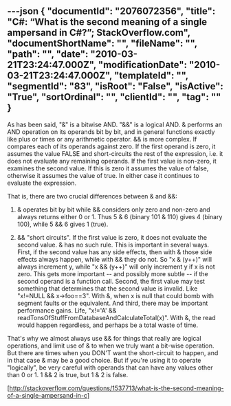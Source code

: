---json
{
  "documentId": "2076072356",
  "title": "C#: “What is the second meaning of a single ampersand in C#?”; StackOverflow.com",
  "documentShortName": "",
  "fileName": "",
  "path": "",
  "date": "2010-03-21T23:24:47.000Z",
  "modificationDate": "2010-03-21T23:24:47.000Z",
  "templateId": "",
  "segmentId": "83",
  "isRoot": "False",
  "isActive": "True",
  "sortOrdinal": "",
  "clientId": "",
  "tag": ""
}
---

As has been said, &quot;&&quot; is a bitwise AND. &quot;&&&quot; is a logical AND. & performs an AND operation on its operands bit by bit, and in general functions exactly like plus or times or any arithmetic operator. && is more complex. If compares each of its operands against zero. If the first operand is zero, it assumes the value FALSE and short-circuits the rest of the expression, i.e. it does not evaluate any remaining operands. If the first value is non-zero, it examines the second value. If this is zero it assumes the value of false, otherwise it assumes the value of true. In either case it continues to evaluate the expression.

That is, there are two crucial differences between & and &&:

1. & operates bit by bit while && considers only zero and non-zero and always returns either 0 or 1. Thus 5 & 6 (binary 101 & 110) gives 4 (binary 100), while 5 && 6 gives 1 (true).

2. && &quot;short circuits&quot;. If the first value is zero, it does not evaluate the second value. & has no such rule. This is important in several ways. First, if the second value has any side effects, then with & those side effects always happen, while with && they do not. So &quot;x & (y++)&quot; will always increment y, while &quot;x && (y++)&quot; will only increment y if x is not zero. This gets more important -- and possibly more subtle -- if the second operand is a function call. Second, the first value may test something that determines that the second value is invalid. Like &quot;x!=NULL && x-&gt;foo==3&quot;. With &, when x is null that could bomb with segment faults or the equivalent. And third, there may be important performance gains. Life, &quot;x!='A' && readTonsOfStuffFromDatabaseAndCalculateTotal(x)&quot;. With &, the read would happen regardless, and perhaps be a total waste of time.

That's why we almost always use && for things that really are logical operations, and limit use of & to when we truly want a bit-wise operation. But there are times when you DON'T want the short-circuit to happen, and in that case & may be a good choice. But if you're using it to operate &quot;logically&quot;, be very careful with operands that can have any values other than 0 or 1. 1 && 2 is true, but 1 & 2 is false.

[http://stackoverflow.com/questions/1537713/what-is-the-second-meaning-of-a-single-ampersand-in-c]
